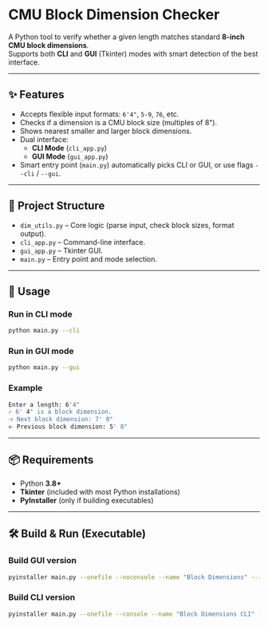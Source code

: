 # CMU Block Dimension Checker

A Python tool to verify whether a given length matches standard **8-inch CMU block dimensions**.  
Supports both **CLI** and **GUI** (Tkinter) modes with smart detection of the best interface.

---

## ✨ Features
- Accepts flexible input formats: `6'4"`, `5-9`, `76`, etc.
- Checks if a dimension is a CMU block size (multiples of 8").
- Shows nearest smaller and larger block dimensions.
- Dual interface:
  - **CLI Mode** (`cli_app.py`)
  - **GUI Mode** (`gui_app.py`)
- Smart entry point (`main.py`) automatically picks CLI or GUI, or use flags `--cli` / `--gui`.

---

## 📂 Project Structure
- `dim_utils.py` – Core logic (parse input, check block sizes, format output).
- `cli_app.py` – Command-line interface.
- `gui_app.py` – Tkinter GUI.
- `main.py` – Entry point and mode selection.

---

## 🚀 Usage

### Run in CLI mode
```bash
python main.py --cli
```

### Run in GUI mode
```bash
python main.py --gui
```

### Example
```bash
Enter a length: 6'4"
✓ 6' 4" is a block dimension.
🡢 Next block dimension: 7' 0"
🡠 Previous block dimension: 5' 8"
```

---

## 📦 Requirements
- Python **3.8+**  
- **Tkinter** (included with most Python installations)  
- **PyInstaller** (only if building executables)

---

## 🛠️ Build & Run (Executable)

### Build GUI version
```bash
pyinstaller main.py --onefile --noconsole --name "Block Dimensions" --icon=".\icon\Icon.ico"
```

### Build CLI version
```bash
pyinstaller main.py --onefile --console --name "Block Dimensions CLI" --icon=".\icon\Icon CLI.ico"
```
